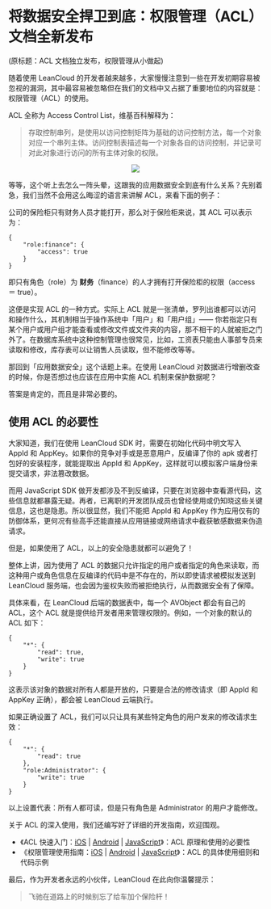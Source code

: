 # 将数据安全捍卫到底：权限管理（ACL）文档全新发布
(原标题：ACL 文档独立发布，权限管理从小做起)

随着使用 LeanCloud 的开发者越来越多，大家慢慢注意到一些在开发初期容易被忽视的漏洞，其中最容易被忽略但在我们的文档中又占据了重要地位的内容就是：权限管理（ACL）的使用。

ACL 全称为 Access Control List，维基百科解释为：

>存取控制串列，是使用以访问控制矩阵为基础的访问控制方法，每一个对象对应一个串列主体。访问控制表描述每一个对象各自的访问控制，并记录可对此对象进行访问的所有主体对象的权限。

<p style="text-align:center;"><img src="https://blog.leancloud.cn/wp-content/uploads/2015/10/09210Bb8-3.png" /></p>

等等，这个听上去怎么一阵头晕，这跟我的应用数据安全到底有什么关系？先别着急，我们当然不会用这么晦涩的语言来讲解 ACL，来看下面的例子：

公司的保险柜只有财务人员才能打开，那么对于保险柜来说，其 ACL 可以表示为：

```
{
    "role:finance": {
        "access": true
    }
}
```

即只有角色（role）为 **财务**（finance）的人才拥有打开保险柜的权限（access ＝ true）。

这便是实现 ACL 的一种方式。实际上 ACL 就是一张清单，罗列出谁都可以访问和操作什么，其机制相当于操作系统中「用户」和「用户组」—— 你若指定只有某个用户或用户组才能查看或修改文件或文件夹的内容，那不相干的人就被拒之门外了。在数据库系统中这种控制管理也很常见，比如，工资表只能由人事部专员来读取和修改，库存表可以让销售人员读取，但不能修改等等。

那回到「应用数据安全」这个话题上来。在使用 LeanCloud 对数据进行增删改查的时候，你是否想过也应该在应用中实施 ACL 机制来保护数据呢？

答案是肯定的，而且是非常必要的。

## 使用 ACL 的必要性
  
大家知道，我们在使用 LeanCloud SDK 时，需要在初始化代码中明文写入 AppId 和 AppKey。如果你的竞争对手或是恶意用户，反编译了你的 apk 或者打包好的安装程序，就能提取出 AppId 和 AppKey，这样就可以模拟客户端身份来提交请求，非法篡改数据。

而用 JavaScript SDK 做开发都涉及不到反编译，只要在浏览器中查看源代码，这些信息就都暴露无疑。再者，已离职的开发团队成员也曾经使用或仍知晓这些关键信息，这也是隐患。所以很显然，我们不能把 AppId 和 AppKey 作为应用仅有的防御体系，更何况有些高手还能直接从应用链接或网络请求中截获敏感数据来伪造请求。

但是，如果使用了 ACL，以上的安全隐患就都可以避免了！

整体上讲，因为使用了 ACL 的数据只允许指定的用户或者指定的角色来读取，而这种用户或角色信息在反编译的代码中是不存在的，所以即使请求被模拟发送到 LeanCloud 服务端，也会因为鉴权失败而被拒绝执行，从而数据安全有了保障。

具体来看，在 LeanCloud 后端的数据表中，每一个 AVObject 都会有自己的 ACL，这个 ACL 就是提供给开发者用来管理权限的。例如，一个对象的默认的 ACL 如下：

```
{
    "*": {
        "read": true,
        "write": true
    }
}
```

这表示该对象的数据对所有人都是开放的，只要是合法的修改请求（即 AppId 和 AppKey 正确），都会被 LeanCloud 云端执行。

如果正确设置了 ACL，我们可以只让具有某些特定角色的用户发来的修改请求生效：

```
{
    "*": {
        "read": true
    },
    "role:Administrator": {
        "write": true
    }
}
```

以上设置代表：所有人都可读，但是只有角色是 Administrator 的用户才能修改。

关于 ACL 的深入使用，我们还编写好了详细的开发指南，欢迎围观。

- 《ACL 快速入门：[iOS](https://leancloud.cn/docs/acl_quick_start-ios.html) | [Android](https://leancloud.cn/docs/acl_quick_start-android.html) | [JavaScript](https://leancloud.cn/docs/acl_quick_start-js.html)》：ACL 原理和使用的必要性
- 《权限管理使用指南：[iOS](https://leancloud.cn/docs/acl_guide-ios.html) | [Android](https://leancloud.cn/docs/acl_guide-android.html) | [JavaScript](https://leancloud.cn/docs/acl_guide-js.html)》：ACL 的具体使用细则和代码示例

最后，作为开发者永远的小伙伴，LeanCloud 在此向你温馨提示：

> 飞驰在道路上的时候别忘了给车加个保险杆！
